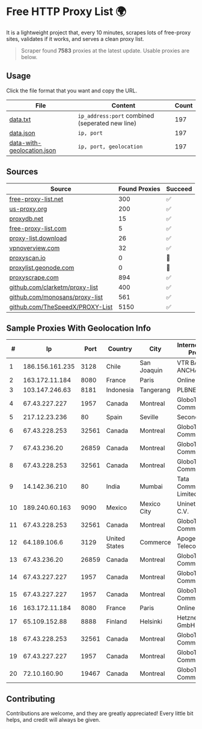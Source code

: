 
# Free HTTP Proxy List 🌍

It is a lightweight project that, every 10 minutes, scrapes lots of free-proxy sites, validates if it works, and serves a clean proxy list.


> Scraper found **7583** proxies at the latest update. Usable proxies are below.

## Usage

Click the file format that you want and copy the URL.


|File|Content|Count|
|----|-------|-----|
|[data.txt](https://raw.githubusercontent.com/themiralay/Proxy-List-World/master/data.txt)|`ip_address:port` combined (seperated new line)|197|
|[data.json](https://raw.githubusercontent.com/themiralay/Proxy-List-World/master/data.json)|`ip, port`|197|
|[data-with-geolocation.json](https://raw.githubusercontent.com/themiralay/Proxy-List-World/master/data-with-geolocation.json)|`ip, port, geolocation`|197|

## Sources

|Source|Found Proxies|Succeed|
|------|-------------|-------|
|[free-proxy-list.net](https://free-proxy-list.net)|300|✅|
|[us-proxy.org](https://www.us-proxy.org)|200|✅|
|[proxydb.net](http://proxydb.net)|15|✅|
|[free-proxy-list.com](https://free-proxy-list.com/?page=&port=&type%5B%5D=http&type%5B%5D=https&up_time=0&search=Search)|5|✅|
|[proxy-list.download](https://www.proxy-list.download/HTTP)|26|✅|
|[vpnoverview.com](https://vpnoverview.com/privacy/anonymous-browsing/free-proxy-servers)|32|✅|
|[proxyscan.io](https://www.proxyscan.io)|0|🚫|
|[proxylist.geonode.com](https://proxylist.geonode.com/api/proxy-list?limit=300&page=1&sort_by=lastChecked&sort_type=desc&protocols=http,https)|0|🚫|
|[proxyscrape.com](https://api.proxyscrape.com/v2/?request=displayproxies&protocol=http&timeout=10000&country=all&ssl=all&anonymity=all)|894|✅|
|[github.com/clarketm/proxy-list](https://raw.githubusercontent.com/clarketm/proxy-list/master/proxy-list-raw.txt)|400|✅|
|[github.com/monosans/proxy-list](https://raw.githubusercontent.com/monosans/proxy-list/main/proxies/http.txt)|561|✅|
|[github.com/TheSpeedX/PROXY-List](https://raw.githubusercontent.com/TheSpeedX/PROXY-List/master/http.txt)|5150|✅|


## Sample Proxies With Geolocation Info

|#|Ip|Port|Country|City|Internet Service Provider|
|-|--|----|-------|----|-------------------------|
|1|186.156.161.235|3128|Chile|San Joaquin|VTR BANDA ANCHA S.A.|
|2|163.172.11.184|8080|France|Paris|Online S.A.S.|
|3|103.147.246.63|8181|Indonesia|Tangerang|PLBNET|
|4|67.43.227.227|1957|Canada|Montreal|GloboTech Communications|
|5|217.12.23.236|80|Spain|Seville|Secondary Node|
|6|67.43.228.253|32561|Canada|Montreal|GloboTech Communications|
|7|67.43.236.20|26859|Canada|Montreal|GloboTech Communications|
|8|67.43.228.253|32561|Canada|Montreal|GloboTech Communications|
|9|14.142.36.210|80|India|Mumbai|Tata Communications Limited|
|10|189.240.60.163|9090|Mexico|Mexico City|Uninet S.A. de C.V.|
|11|67.43.228.253|32561|Canada|Montreal|GloboTech Communications|
|12|64.189.106.6|3129|United States|Commerce|Apogee Telecom Inc.|
|13|67.43.236.20|26859|Canada|Montreal|GloboTech Communications|
|14|67.43.227.227|1957|Canada|Montreal|GloboTech Communications|
|15|67.43.227.227|1957|Canada|Montreal|GloboTech Communications|
|16|163.172.11.184|8080|France|Paris|Online S.A.S.|
|17|65.109.152.88|8888|Finland|Helsinki|Hetzner Online GmbH|
|18|67.43.228.253|32561|Canada|Montreal|GloboTech Communications|
|19|67.43.227.227|1957|Canada|Montreal|GloboTech Communications|
|20|72.10.160.90|19467|Canada|Montreal|GloboTech Communications|



## Contributing

Contributions are welcome, and they are greatly appreciated! Every
little bit helps, and credit will always be given.

